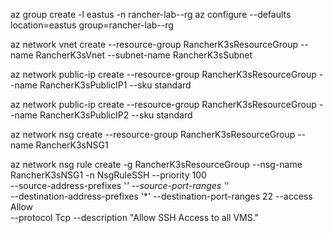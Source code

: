 

az group create -l eastus -n rancher-lab--rg
az configure --defaults location=eastus group=rancher-lab--rg

az network vnet create --resource-group RancherK3sResourceGroup --name RancherK3sVnet --subnet-name RancherK3sSubnet

az network public-ip create --resource-group RancherK3sResourceGroup --name RancherK3sPublicIP1 --sku standard

az network public-ip create --resource-group RancherK3sResourceGroup --name RancherK3sPublicIP2 --sku standard

az network nsg create --resource-group RancherK3sResourceGroup --name RancherK3sNSG1

az network nsg rule create -g RancherK3sResourceGroup --nsg-name RancherK3sNSG1 -n NsgRuleSSH --priority 100 \
--source-address-prefixes '*' --source-port-ranges '*' \
--destination-address-prefixes '*' --destination-port-ranges 22 --access Allow \
--protocol Tcp --description "Allow SSH Access to all VMS."
